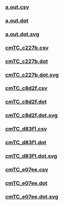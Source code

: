 ### [a.out.csv](a.out.csv)
### [a.out.dot](a.out.dot)
### [a.out.dot.svg](a.out.dot.svg)
### [cmTC_c227b.csv](cmTC_c227b.csv)
### [cmTC_c227b.dot](cmTC_c227b.dot)
### [cmTC_c227b.dot.svg](cmTC_c227b.dot.svg)
### [cmTC_c8d2f.csv](cmTC_c8d2f.csv)
### [cmTC_c8d2f.dot](cmTC_c8d2f.dot)
### [cmTC_c8d2f.dot.svg](cmTC_c8d2f.dot.svg)
### [cmTC_d83f1.csv](cmTC_d83f1.csv)
### [cmTC_d83f1.dot](cmTC_d83f1.dot)
### [cmTC_d83f1.dot.svg](cmTC_d83f1.dot.svg)
### [cmTC_e07ee.csv](cmTC_e07ee.csv)
### [cmTC_e07ee.dot](cmTC_e07ee.dot)
### [cmTC_e07ee.dot.svg](cmTC_e07ee.dot.svg)
